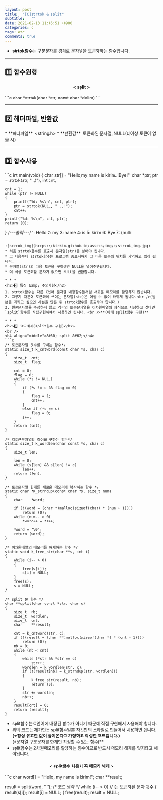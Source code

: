 ```yaml
---
layout: post
title:  "[C]strtok & split"
subtitle:   ""
date: 2021-02-13 11:45:51 +0900
categories: c
tags: etc
comments: true 
---
```


* **strtok함수**는 구분문자를 경계로 문자열을 토큰화하는 함수입니다..

* * *
<h2>1️⃣ 함수원형</h2>
<h4 align="middle">&#60; split &#62;</h4>
```c
char *strtok(char *str, const char *delim)
```

* * *
<h2>2️⃣ 헤더파일, 반환값</h2>
* **헤더파일**: &lt;string.h&gt;
* **반환값**: 토큰화된 문자열, NULL(더이상 토큰이 없을 시)

* * *
<h2>3️⃣ 함수사용</h2>
```c
int main(void)
{
	char str[] = "Hello,my name is kirim..!Bye!";
	char *ptr;
	ptr = strtok(str, " .,!");
    int cnt;

    cnt = 1;
	while (ptr != NULL)
	{
		printf("%d: %s\n", cnt, ptr);
		ptr = strtok(NULL, " .,!");
        cnt++;
	}
    printf("%d: %s\n", cnt, ptr);
	return (0);
}
/*---출력---*/
1: Hello
2: my
3: name
4: is
5: kirim
6: Bye
7: (null)
```

![strtok_img](https://kirkim.github.io/assets/img/c/strtok_img.jpg)
* 처음 strtok함수를 호출시 문자열(str)을 넣어야 됩니다.
* 그 다음부터 strtok함수는 프로그램 종료시까지 그 다음 토큰의 위치를 기억하고 있게 됩니다.
* 문자열(str)의 다음 토큰을 구하려면 NULL을 넣어주면됩니다.
* 더 이상 토큰화할 문자가 없으면 NULL을 반환합니다.

* * *
<h2>4️⃣ 특징 &amp; 주의사항</h2>
1. strtok함수는 다른 C언어 문자열 내장함수들처럼 새로운 메모리를 할당하지 않습니다.
2. 그렇기 때문에 토큰화에 쓰이는 문자열(str)은 어쩔 수 없이 바뀌게 됩니다.<br />(원본을 지키고 싶으면 사본을 만든 뒤 strtok함수를 호출해야 합니다.)
3. 원본문자열을 수정하지 않고 각각의 토큰문자열을 이차원배열의 형식으로 저장하고 싶다면 `split`함수를 직접구현해야서 사용하면 됩니다. <br />**(아래 split함수 구현)**

* * *
<h2>5️⃣ 코드예시(split함수 구현)</h2>
<br />
<h4 align="middle">&#60; split &#62;</h4>
```c
/* 토큰문자열 갯수를 구하는 함수*/
static size_t k_cntword(const char *s, char c)
{
	size_t	cnt;
	size_t	flag;

	cnt = 0;
	flag = 0;
	while (*s != NULL)
	{
		if (*s != c && flag == 0)
		{
			flag = 1;
			cnt++;
		}
		else if (*s == c)
			flag = 0;
		s++;
	}
	return (cnt);
}

/* 각토큰문자열의 길이를 구하는 함수*/
static size_t k_wordlen(char const *s, char c)
{
	size_t len;

	len = 0;
	while (s[len] && s[len] != c)
		len++;
	return (len);
}

/* 토큰문자열 한개를 새로운 메모리에 복사하는 함수 */
static char *k_strndup(const char *s, size_t num)
{
	char	*word;

	if (!(word = (char *)malloc(sizeof(char) * (num + 1))))
		return (0);
	while (num-- > 0)
		*word++ = *s++;

	*word = '\0';
	return (word);
}

/* 이차원배열의 메모리를 해제하는 함수 */
static void k_free_str(char **s, int i)
{
	while (i-- > 0)
	{
		free(s[i]);
		s[i] = NULL;
	}
	free(s);
	s = NULL;
}

/* split 본 함수 */
char **split(char const *str, char c)
{
	size_t	nb;
	size_t	wordlen;
	size_t	cnt;
	char    **result;

	cnt = k_cntword(str, c);
	if (!(result = (char **)malloc(sizeof(char *) * (cnt + 1))))
		return (0);
	nb = 0;
	while (nb < cnt)
	{
		while (*str && *str == c)
			str++;
		wordlen = k_wordlen(str, c);
		if (!(result[nb] = k_strndup(str, wordlen)))
		{
			k_free_str(result, nb);
			return (0);
		}
		str += wordlen;
		nb++;
	}
	result[cnt] = 0;
	return (result);
}
```

* split함수는 C언어에 내장된 함수가 아니기 때문에 직접 구현해서 사용해야 합니다.
* 위의 코드는 제가만든 split함수일뿐 자신만의 스타일로 만들어서 사용하면 됩니다.<br />**(※항상 유효한 값이 들어온다고 가정하고 작성한 코드입니다.)**<br />(※문자열 구분문자를 한개만 지정할 수 있는 함수)**
* split함수는 2차원메모리를 할당하는 함수이므로 반드시 메모리 해제를 잊지않고 해야됩니다.
<h4 align="middle">&#60; split함수 사용시 꼭 메모리 해제 &#62;</h4>
```c
char word[] = "Hello, my name is kirim!";
char **result;

result = split(word, " ");
/*
코드 생략
*/
while (i-- > 0)      // i는 토큰화된 문자 갯수
{
	result(s[i]);
	result[i] = NULL;
}
free(result);
result = NULL;
```
